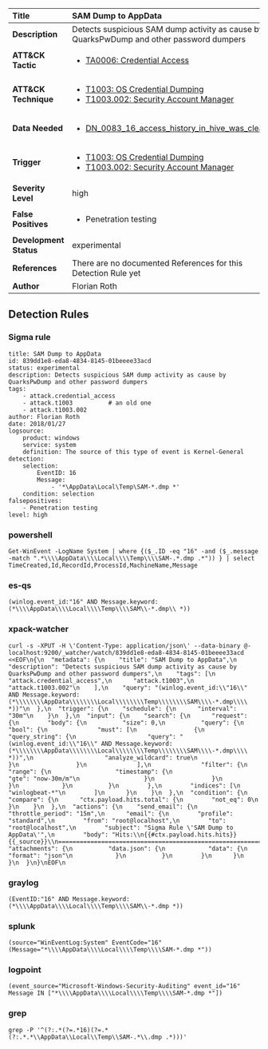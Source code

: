 | Title                    | SAM Dump to AppData       |
|:-------------------------|:------------------|
| **Description**          | Detects suspicious SAM dump activity as cause by QuarksPwDump and other password dumpers |
| **ATT&amp;CK Tactic**    |  <ul><li>[TA0006: Credential Access](https://attack.mitre.org/tactics/TA0006)</li></ul>  |
| **ATT&amp;CK Technique** | <ul><li>[T1003: OS Credential Dumping](https://attack.mitre.org/techniques/T1003)</li><li>[T1003.002: Security Account Manager](https://attack.mitre.org/techniques/T1003/002)</li></ul>  |
| **Data Needed**          | <ul><li>[DN_0083_16_access_history_in_hive_was_cleared](../Data_Needed/DN_0083_16_access_history_in_hive_was_cleared.md)</li></ul>  |
| **Trigger**              | <ul><li>[T1003: OS Credential Dumping](../Triggers/T1003.md)</li><li>[T1003.002: Security Account Manager](../Triggers/T1003.002.md)</li></ul>  |
| **Severity Level**       | high |
| **False Positives**      | <ul><li>Penetration testing</li></ul>  |
| **Development Status**   | experimental |
| **References**           |  There are no documented References for this Detection Rule yet  |
| **Author**               | Florian Roth |


## Detection Rules

### Sigma rule

```
title: SAM Dump to AppData
id: 839dd1e8-eda8-4834-8145-01beeee33acd
status: experimental
description: Detects suspicious SAM dump activity as cause by QuarksPwDump and other password dumpers
tags:
    - attack.credential_access
    - attack.t1003          # an old one
    - attack.t1003.002
author: Florian Roth
date: 2018/01/27
logsource:
    product: windows
    service: system
    definition: The source of this type of event is Kernel-General
detection:
    selection:
        EventID: 16
        Message:
            - '*\AppData\Local\Temp\SAM-*.dmp *'
    condition: selection
falsepositives:
    - Penetration testing
level: high

```





### powershell
    
```
Get-WinEvent -LogName System | where {($_.ID -eq "16" -and ($_.message -match ".*\\\\AppData\\\\Local\\\\Temp\\\\SAM-.*.dmp .*")) } | select TimeCreated,Id,RecordId,ProcessId,MachineName,Message
```


### es-qs
    
```
(winlog.event_id:"16" AND Message.keyword:(*\\\\AppData\\\\Local\\\\Temp\\\\SAM\\-*.dmp\\ *))
```


### xpack-watcher
    
```
curl -s -XPUT -H \'Content-Type: application/json\' --data-binary @- localhost:9200/_watcher/watch/839dd1e8-eda8-4834-8145-01beeee33acd <<EOF\n{\n  "metadata": {\n    "title": "SAM Dump to AppData",\n    "description": "Detects suspicious SAM dump activity as cause by QuarksPwDump and other password dumpers",\n    "tags": [\n      "attack.credential_access",\n      "attack.t1003",\n      "attack.t1003.002"\n    ],\n    "query": "(winlog.event_id:\\"16\\" AND Message.keyword:(*\\\\\\\\AppData\\\\\\\\Local\\\\\\\\Temp\\\\\\\\SAM\\\\-*.dmp\\\\ *))"\n  },\n  "trigger": {\n    "schedule": {\n      "interval": "30m"\n    }\n  },\n  "input": {\n    "search": {\n      "request": {\n        "body": {\n          "size": 0,\n          "query": {\n            "bool": {\n              "must": [\n                {\n                  "query_string": {\n                    "query": "(winlog.event_id:\\"16\\" AND Message.keyword:(*\\\\\\\\AppData\\\\\\\\Local\\\\\\\\Temp\\\\\\\\SAM\\\\-*.dmp\\\\ *))",\n                    "analyze_wildcard": true\n                  }\n                }\n              ],\n              "filter": {\n                "range": {\n                  "timestamp": {\n                    "gte": "now-30m/m"\n                  }\n                }\n              }\n            }\n          }\n        },\n        "indices": [\n          "winlogbeat-*"\n        ]\n      }\n    }\n  },\n  "condition": {\n    "compare": {\n      "ctx.payload.hits.total": {\n        "not_eq": 0\n      }\n    }\n  },\n  "actions": {\n    "send_email": {\n      "throttle_period": "15m",\n      "email": {\n        "profile": "standard",\n        "from": "root@localhost",\n        "to": "root@localhost",\n        "subject": "Sigma Rule \'SAM Dump to AppData\'",\n        "body": "Hits:\\n{{#ctx.payload.hits.hits}}{{_source}}\\n================================================================================\\n{{/ctx.payload.hits.hits}}",\n        "attachments": {\n          "data.json": {\n            "data": {\n              "format": "json"\n            }\n          }\n        }\n      }\n    }\n  }\n}\nEOF\n
```


### graylog
    
```
(EventID:"16" AND Message.keyword:(*\\\\AppData\\\\Local\\\\Temp\\\\SAM\\-*.dmp *))
```


### splunk
    
```
(source="WinEventLog:System" EventCode="16" (Message="*\\\\AppData\\\\Local\\\\Temp\\\\SAM-*.dmp *"))
```


### logpoint
    
```
(event_source="Microsoft-Windows-Security-Auditing" event_id="16" Message IN ["*\\\\AppData\\\\Local\\\\Temp\\\\SAM-*.dmp *"])
```


### grep
    
```
grep -P '^(?:.*(?=.*16)(?=.*(?:.*.*\\AppData\\Local\\Temp\\SAM-.*\\.dmp .*)))'
```



